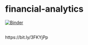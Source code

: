 # financial-analytics

[![Binder](https://mybinder.org/badge_logo.svg)](https://mybinder.org/v2/gh/fenago/financial-analytics/HEAD)

<br/>
https://bit.ly/3FKYjPp
